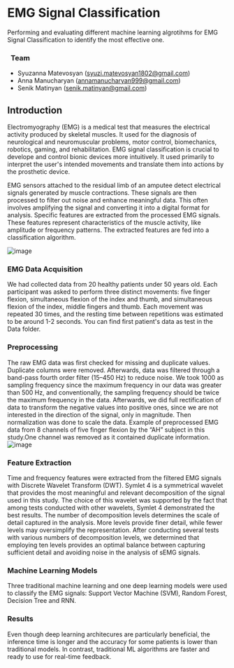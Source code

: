 <h1 align="left">EMG Signal Classification</h1>

Performing and evaluating different machine learning algrotihms for EMG Signal Classification to identify the most effective one.

### &nbsp; Team

 - Syuzanna Matevosyan (syuzi.matevosyan1802@gmail.com)
 - Anna Manucharyan (annamanucharyan999@gmail.com)
 - Senik Matinyan (senik.matinyan@gmail.com)

## Introduction

Electromyography (EMG) is a medical test that measures the electrical activity produced by skeletal muscles.
It used for the diagnosis of neurological and neuromuscular problems, motor control, biomechanics, robotics, gaming, and rehabilitation. 
EMG signal classification is crucial to develope and control bionic devices more intuitively. It used primarily to interpret the user's intended movements and translate them into actions by the prosthetic device.

EMG sensors attached to the residual limb of an amputee detect electrical signals generated by muscle contractions. These signals are then processed to filter out noise and enhance meaningful data. This often involves amplifying the signal and converting it into a digital format for analysis. Specific features are extracted from the processed EMG signals. These features represent characteristics of the muscle activity, like amplitude or frequency patterns. The extracted features are fed into a classification algorithm.

![image](https://github.com/symatevo/EMG-Signal-Classification/assets/74954267/b568a226-6db1-475e-9031-133647aa2341)


### EMG Data Acquisition

We had collected data from 20 healthy patients under 50 years old. Each participant was asked to perform three distinct movements: five finger flexion, simultaneous flexion of the index and thumb, and simultaneous flexion of the index, middle fingers and thumb. Each movement was repeated 30 times, and the resting time between repetitions was estimated to be around 1-2 seconds. You can find first patient's data as test in the Data folder.

### Preprocessing

The raw EMG data was first checked for missing and duplicate values. Duplicate columns were removed. Afterwards, data was filtered through a band-pass fourth order filter (15–450 Hz) to reduce noise. We took 1000 as sampling frequency since the maximum frequency in our data was greater than 500 Hz, and conventionally, the sampling frequency should be twice the maximum frequency in the data. Afterwards, we did full rectification of data to transform the negative values into positive ones, since we are not interested in the direction of the signal, only in magnitude. Then normalization was done to scale the data.
Example of preprocessed EMG data from 8 channels of five finger flexion by the “AH” subject in this study.One channel was removed as it contained duplicate information.
![image](https://github.com/symatevo/EMG-Signal-Classification/assets/74954267/2aef962a-3ccf-419d-b002-1a1789623acc)

### Feature Extraction

Time and frequency features were extracted from the filtered EMG signals with Discrete Wavelet Transform (DWT). Symlet 4 is a symmetrical wavelet that provides the most meaningful and relevant decomposition of the signal used in this study. The choice of this wavelet was supported by the fact that among tests conducted with other wavelets, Symlet 4 demonstrated the best results. The number of decomposition levels determines the scale of detail captured in the analysis. More levels provide finer detail, while fewer levels may oversimplify the representation. After conducting several tests with various numbers of decomposition levels, we determined that employing ten levels provides an optimal balance between capturing sufficient detail and avoiding noise in the analysis of sEMG signals.

### Machine Learning Models

Three traditional machine learning and one deep learning models were used to classify the EMG signals: Support Vector Machine (SVM), Random Forest, Decision Tree and RNN.

### Results

Even though deep learning architecures are particularly beneficial, the inference time is longer and the accuracy for some patients is lower than traditional models. In contrast, traditional ML algorithms are faster and ready to use for real-time feedback. 







